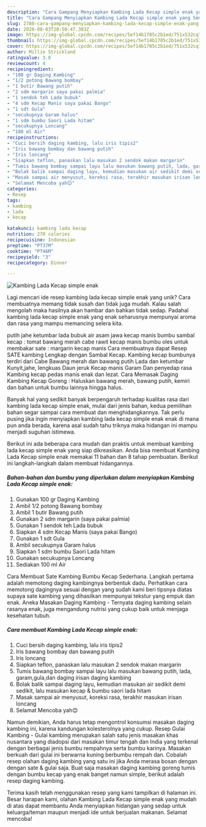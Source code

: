```yaml
---
description: "Cara Gampang Menyiapkan Kambing Lada Kecap simple enak yang Sempurna"
title: "Cara Gampang Menyiapkan Kambing Lada Kecap simple enak yang Sempurna"
slug: 2780-cara-gampang-menyiapkan-kambing-lada-kecap-simple-enak-yang-sempurna
date: 2020-08-03T20:50:47.383Z
image: https://img-global.cpcdn.com/recipes/5ef14b1705c2b1ed/751x532cq70/kambing-lada-kecap-simple-enak-foto-resep-utama.jpg
thumbnail: https://img-global.cpcdn.com/recipes/5ef14b1705c2b1ed/751x532cq70/kambing-lada-kecap-simple-enak-foto-resep-utama.jpg
cover: https://img-global.cpcdn.com/recipes/5ef14b1705c2b1ed/751x532cq70/kambing-lada-kecap-simple-enak-foto-resep-utama.jpg
author: Millie Strickland
ratingvalue: 3.8
reviewcount: 4
recipeingredient:
- "100 gr Daging Kambing"
- "1/2 potong Bawang bombay"
- "1 butir Bawang putih"
- "2 sdm margarin saya pakai palmia"
- "1 sendok teh Lada bubuk"
- "4 sdm Kecap Manis saya pakai Bango"
- "1 sdt Gula"
- "secukupnya Garam halus"
- "1 sdm bumbu Saori Lada hitam"
- "secukupnya Loncang"
- "100 ml Air"
recipeinstructions:
- "Cuci bersih daging kambing, lalu iris tipis2"
- "Iris bawang bombay dan bawang putih"
- "Iris loncang"
- "Siapkan teflon, panaskan lalu masukan 2 sendok makan margarin"
- "Tumis bawang bombay sampai layu lalu masukan bawang putih, lada, garam,gula,dan daging irisan daging kambing"
- "Bolak balik sampai daging layu, kemudian masukan air sedikit demi sedikit, lalu masukan kecap &amp; bumbu saori lada hitam"
- "Masak sampai air menyusut, koreksi rasa, terakhir masukan irisan loncang"
- "Selamat Mencoba yah😊"
categories:
- Resep
tags:
- kambing
- lada
- kecap

katakunci: kambing lada kecap 
nutrition: 270 calories
recipecuisine: Indonesian
preptime: "PT37M"
cooktime: "PT46M"
recipeyield: "3"
recipecategory: Dinner

---
```



![Kambing Lada Kecap simple enak](https://img-global.cpcdn.com/recipes/5ef14b1705c2b1ed/751x532cq70/kambing-lada-kecap-simple-enak-foto-resep-utama.jpg)

Lagi mencari ide resep kambing lada kecap simple enak yang unik? Cara membuatnya memang tidak susah dan tidak juga mudah. Kalau salah mengolah maka hasilnya akan hambar dan bahkan tidak sedap. Padahal kambing lada kecap simple enak yang enak seharusnya mempunyai aroma dan rasa yang mampu memancing selera kita.

putih jahe ketumbar lada bubuk air asam jawa kecap manis bumbu sambal kecap : tomat bawang merah cabe rawit kecap manis bumbu oles untuk membakar sate : margarin kecap manis Cara membuatnya dapat Resep SATE kambing Lengkap dengan Sambal Kecap. Kambing kecap bumbunya terdiri dari Cabe Bawang merah dan bawang putih Lada dan ketumbar Kunyit,jahe, lengkuas Daun jeruk Kecap manis Garam Dan penyedap rasa Kambing kecap pedas manis enak dan lezat. Cara Memasak Daging Kambing Kecap Goreng : Haluskan bawang merah, bawang putih, kemiri dan bahan untuk bumbu lainnya hingga halus.

Banyak hal yang sedikit banyak berpengaruh terhadap kualitas rasa dari kambing lada kecap simple enak, mulai dari jenis bahan, kedua pemilihan bahan segar sampai cara membuat dan menghidangkannya. Tak perlu pusing jika ingin menyiapkan kambing lada kecap simple enak enak di mana pun anda berada, karena asal sudah tahu triknya maka hidangan ini mampu menjadi suguhan istimewa.


Berikut ini ada beberapa cara mudah dan praktis untuk membuat kambing lada kecap simple enak yang siap dikreasikan. Anda bisa membuat Kambing Lada Kecap simple enak memakai 11 bahan dan 8 tahap pembuatan. Berikut ini langkah-langkah dalam membuat hidangannya.

<!--inarticleads1-->

##### Bahan-bahan dan bumbu yang diperlukan dalam menyiapkan Kambing Lada Kecap simple enak:

1. Gunakan 100 gr Daging Kambing
1. Ambil 1/2 potong Bawang bombay
1. Ambil 1 butir Bawang putih
1. Gunakan 2 sdm margarin (saya pakai palmia)
1. Gunakan 1 sendok teh Lada bubuk
1. Siapkan 4 sdm Kecap Manis (saya pakai Bango)
1. Gunakan 1 sdt Gula
1. Ambil secukupnya Garam halus
1. Siapkan 1 sdm bumbu Saori Lada hitam
1. Gunakan secukupnya Loncang
1. Sediakan 100 ml Air


Cara Membuat Sate Kambing Bumbu Kecap Sederhana. Langkah pertama adalah memotong daging kambingnya berbentuk dadu. Perhatikan cara memotong dagingnya sesuai dengan yang sudah kami beri tipsnya diatas supaya sate kambing yang dihasilkan mempunyai tekstur yang empuk dan enak. Aneka Masakan Daging Kambing - Ternyata daging kambing selain rasanya enak, juga mengandung nutrisi yang cukup baik untuk menjaga kesehatan tubuh. 

<!--inarticleads2-->

##### Cara membuat Kambing Lada Kecap simple enak:

1. Cuci bersih daging kambing, lalu iris tipis2
1. Iris bawang bombay dan bawang putih
1. Iris loncang
1. Siapkan teflon, panaskan lalu masukan 2 sendok makan margarin
1. Tumis bawang bombay sampai layu lalu masukan bawang putih, lada, garam,gula,dan daging irisan daging kambing
1. Bolak balik sampai daging layu, kemudian masukan air sedikit demi sedikit, lalu masukan kecap &amp; bumbu saori lada hitam
1. Masak sampai air menyusut, koreksi rasa, terakhir masukan irisan loncang
1. Selamat Mencoba yah😊


Namun demikian, Anda harus tetap mengontrol konsumsi masakan daging kambing ini, karena kandungan kolesterolnya yang cukup. Resep Gulai Kambing - Gulai kambing merupakan salah satu jenis masakan khas nusantara yang diadopsi dari masakan timur tengah dan India yang terkenal dengan berbagai jenis bumbu rempahnya serta bumbu karinya. Masakan berkuah dari gulai ini berwarna kuning berbumbu rempah dan. Cobalah resep olahan daging kambing yang satu ini jika Anda merasa bosan dengan dengan sate &amp; gulai saja. Buat saja masakan daging kambing goreng tumis dengan bumbu kecap yang enak banget namun simple, berikut adalah resep daging kambing. 

Terima kasih telah menggunakan resep yang kami tampilkan di halaman ini. Besar harapan kami, olahan Kambing Lada Kecap simple enak yang mudah di atas dapat membantu Anda menyiapkan hidangan yang sedap untuk keluarga/teman maupun menjadi ide untuk berjualan makanan. Selamat mencoba!
